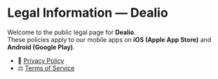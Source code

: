 # Legal Information — Dealio

Welcome to the public legal page for **Dealio**.  
These policies apply to our mobile apps on **iOS (Apple App Store)** and **Android (Google Play)**.

- 📄 [Privacy Policy](docs/privacy-policy)
- ⚖️ [Terms of Service](docs/terms-of-service)

